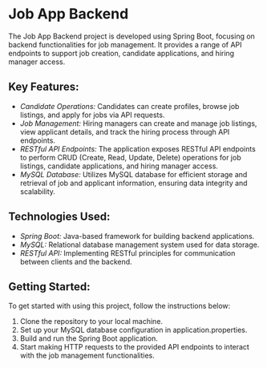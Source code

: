 # Job App Backend

The Job App Backend project is developed using Spring Boot, focusing on backend functionalities for job management. It provides a range of API endpoints to support job creation, candidate applications, and hiring manager access. 

## Key Features:

- *Candidate Operations:* Candidates can create profiles, browse job listings, and apply for jobs via API requests.
- *Job Management:* Hiring managers can create and manage job listings, view applicant details, and track the hiring process through API endpoints.
- *RESTful API Endpoints:* The application exposes RESTful API endpoints to perform CRUD (Create, Read, Update, Delete) operations for job listings, candidate applications, and hiring manager access.
- *MySQL Database:* Utilizes MySQL database for efficient storage and retrieval of job and applicant information, ensuring data integrity and scalability.

## Technologies Used:

- *Spring Boot:* Java-based framework for building backend applications.
- *MySQL:* Relational database management system used for data storage.
- *RESTful API:* Implementing RESTful principles for communication between clients and the backend.


## Getting Started:

To get started with using this project, follow the instructions below:

1. Clone the repository to your local machine.
2. Set up your MySQL database configuration in application.properties.
3. Build and run the Spring Boot application.
4. Start making HTTP requests to the provided API endpoints to interact with the job management functionalities.
